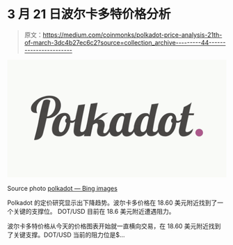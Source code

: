 # 3 月 21 日波尔卡多特价格分析

> 原文：<https://medium.com/coinmonks/polkadot-price-analysis-21th-of-march-3dc4b27ec6c2?source=collection_archive---------44----------------------->

![](img/8926acd45218baae413ea9c070ac74d4.png)

Source photo [polkadot — Bing images](https://www.bing.com/images/search?view=detailV2&ccid=n4VxzOLB&id=D053EB1D8ECE5B55B654AA61D7D4B9DF68AEB1C1&thid=OIP.n4VxzOLBPEhdThTFQ_H21QHaD-&mediaurl=https%3a%2f%2fcryptomode.com%2fwp-content%2fuploads%2f2020%2f08%2fCryptoMode-Polkadot-scaled.jpg&cdnurl=https%3a%2f%2fth.bing.com%2fth%2fid%2fR.9f8571cce2c13c485d4e14c543f1f6d5%3frik%3dwbGuaN%252b51Ndhqg%26pid%3dImgRaw%26r%3d0&exph=1376&expw=2560&q=polkadot+&simid=608051886299039778&FORM=IRPRST&ck=85BFF376EB14202BC85455D5C3A1DFB1&selectedIndex=15&ajaxhist=0&ajaxserp=0)

Polkadot 的定价研究显示出下降趋势。波尔卡多价格在 18.60 美元附近找到了一个关键的支撑位。
DOT/USD 目前在 18.6 美元附近遭遇阻力。

波尔卡多特价格从今天的价格图表开始就一直横向交易，在 18.60 美元附近找到了关键支撑。DOT/USD 当前的阻力位是$…
